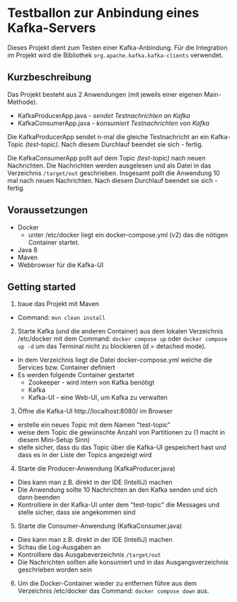 # Testballon zur Anbindung eines Kafka-Servers
Dieses Projekt dient zum Testen einer Kafka-Anbindung.
Für die Integration im Projekt wird die Bibliothek `org.apache.kafka.kafka-clients` verwendet.

## Kurzbeschreibung
Das Projekt besteht aus 2 Anwendungen (mit jeweils einer eigenen Main-Methode).
- KafkaProducerApp.java - _sendet Testnachrichten an Kafka_
- KafkaConsumerApp.java - _konsumiert Testnachrichten von Kafka_

Die KafkaProducerApp sendet n-mal die gleiche Testnachricht an ein Kafka-Topic _(test-topic)_.
Nach diesem Durchlauf beendet sie sich - fertig.

Die KafkaConsumerApp pollt auf dem Topic _(test-topic)_ nach neuen Nachrichten.
Die Nachrichten werden ausgelesen und als Datei in das Verzeichnis `/target/out` geschrieben.
Insgesamt pollt die Anwendung 10 mal nach neuen Nachrichten.
Nach diesem Durchlauf beendet sie sich - fertig.

## Voraussetzungen
  - Docker
    - unter /etc/docker liegt ein docker-compose.yml (v2) das die nötigen Container startet.
  - Java 8
  - Maven
  - Webbrowser für die Kafka-UI

## Getting started
1. baue das Projekt mit Maven
  - Command: `mvn clean install`
2. Starte Kafka (und die anderen Container) aus dem lokalen Verzeichnis /etc/docker mit dem Command: `docker compose up` oder `docker compose up -d` um das Terminal nicht zu blockieren (d = detached mode).
  - In dem Verzeichnis liegt die Datei docker-compose.yml welche die Services bzw. Container definiert
  - Es werden folgende Container gestartet
    - Zookeeper - wird intern von Kafka benötigt
    - Kafka
    - Kafka-UI - eine Web-UI, um Kafka zu verwalten
3. Öffne die Kafka-UI http://localhost:8080/ im Browser
  - erstelle ein neues Topic mit dem Namen "test-topic"
  - weise dem Topic die gewünschte Anzahl von Partitionen zu (1 macht in diesem Mini-Setup Sinn)
  - stelle sicher, dass du das Topic über die Kafka-UI gespeichert hast und dass es in der Liste der Topics angezeigt wird
4. Starte die Producer-Anwendung (KafkaProducer.java)
  - Dies kann man z.B. direkt in der IDE (IntelliJ) machen
  - Die Anwendung sollte 10 Nachrichten an den Kafka senden und sich dann beenden
  - Kontrolliere in der Kafka-UI unter dem "test-topic" die Messages und stelle sicher, dass sie angekommen sind
5. Starte die Consumer-Anwendung (KafkaConsumer.java)
  - Dies kann man z.B. direkt in der IDE (IntelliJ) machen
  - Schau die Log-Ausgaben an
  - Kontrolliere das Ausgabeverzeichnis `/target/out`
  - Die Nachrichten sollten alle konsumiert und in das Ausgangsverzeichnis geschrieben worden sein
6. Um die Docker-Container wieder zu entfernen führe aus dem Verzeichnis /etc/docker das Command: `docker compose down` aus.